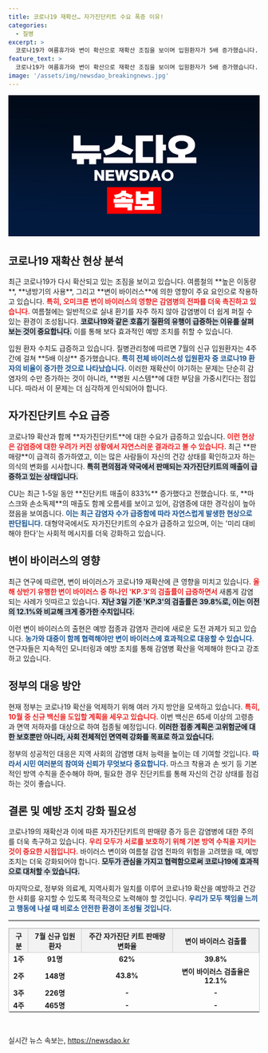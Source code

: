 ```yaml
---
title: 코로나19 재확산… 자가진단키트 수요 폭증 이유!
categories:
  - 질병
excerpt: >
  코로나19가 여름휴가와 변이 확산으로 재확산 조짐을 보이며 입원환자가 5배 증가했습니다. 자가진단키트 판매량은 폭증, 편의점에서는 833% 급증세를 나타냈습니다. 감염병 관리가 시급한 상황입니다!
feature_text: >
  코로나19가 여름휴가와 변이 확산으로 재확산 조짐을 보이며 입원환자가 5배 증가했습니다. 자가진단키트 판매량은 폭증, 편의점에서는 833% 급증세를 나타냈습니다. 감염병 관리가 시급한 상황입니다!
image: '/assets/img/newsdao_breakingnews.jpg'
---
```


<p><img src="/assets/img/newsdao_breakingnews.jpg" alt="pcversion 속보" /></p>

<h2 data-ke-size="size26">코로나19 재확산 현상 분석</h2>

<p data-ke-size="size16">최근 코로나19가 다시 확산되고 있는 조짐을 보이고 있습니다. 여름철의 **높은 이동량**, **냉방기의 사용**, 그리고 **변이 바이러스**에 의한 영향이 주요 요인으로 작용하고 있습니다. <b><span style="color: #ee2323;">특히, 오미크론 변이 바이러스의 영향은 감염병의 전파를 더욱 촉진하고 있습니다.</span></b> 여름철에는 일반적으로 실내 환기를 자주 하지 않아 감염병이 더 쉽게 퍼질 수 있는 환경이 조성됩니다. <b><span style="background-color: #21538527;">코로나19와 같은 호흡기 질환의 유행이 급증하는 이유를 살펴보는 것이 중요합니다.</span></b> 이를 통해 보다 효과적인 예방 조치를 취할 수 있습니다.</p>

<p data-ke-size="size16">입원 환자 수치도 급증하고 있습니다. 질병관리청에 따르면 7월의 신규 입원환자는 4주간에 걸쳐 **5배 이상** 증가했습니다. <b><span style="color: #1a5490;">특히 전체 바이러스성 입원환자 중 코로나19 환자의 비율이 증가한 것으로 나타났습니다.</span></b> 이러한 재확산이 야기하는 문제는 단순히 감염자의 수만 증가하는 것이 아니라, **병원 시스템**에 대한 부담을 가중시킨다는 점입니다. 따라서 이 문제는 더 심각하게 인식되어야 합니다.</p>

<h2 data-ke-size="size26">자가진단키트 수요 급증</h2>

<p data-ke-size="size16">코로나19 확산과 함께 **자가진단키트**에 대한 수요가 급증하고 있습니다. <b><span style="color: #ee2323;">이런 현상은 감염증에 대한 우려가 커진 상황에서 자연스러운 결과라고 볼 수 있습니다.</span></b> 최근 **판매량**이 급격히 증가하였고, 이는 많은 사람들이 자신의 건강 상태를 확인하고자 하는 의식의 변화를 시사합니다. <b><span style="background-color: #21538527;">특히 편의점과 약국에서 판매되는 자가진단키트의 매출이 급증하고 있는 상태입니다.</span></b> </p>

<p data-ke-size="size16">CU는 최근 1-5일 동안 **진단키트 매출이 833%** 증가했다고 전했습니다. 또, **마스크와 손소독제**의 매출도 함께 오름세를 보이고 있어, 감염증에 대한 경각심이 높아졌음을 보여줍니다. <b><span style="color: #1a5490;">이는 최근 감염자 수가 급증함에 따라 자연스럽게 발생한 현상으로 판단됩니다.</span></b> 대형약국에서도 자가진단키트의 수요가 급증하고 있으며, 이는 '미리 대비해야 한다'는 사회적 메시지를 더욱 강화하고 있습니다.</p>

<h2 data-ke-size="size26">변이 바이러스의 영향</h2>

<p data-ke-size="size16">최근 연구에 따르면, 변이 바이러스가 코로나19 재확산에 큰 영향을 미치고 있습니다. <b><span style="color: #ee2323;">올해 상반기 유행한 변이 바이러스 중 하나인 'KP.3'의 검출률이 급증하면서</span></b> 새롭게 감염되는 사례가 잇따르고 있습니다. <b><span style="background-color: #21538527;">지난 3일 기준 'KP.3'의 검출률은 39.8%로, 이는 이전의 12.1%와 비교해 크게 증가한 수치입니다.</span></b></p>

<p data-ke-size="size16">이런 변이 바이러스의 출현은 예방 접종과 감염자 관리에 새로운 도전 과제가 되고 있습니다. <b><span style="color: #1a5490;">농가와 대중이 함께 협력해야만 변이 바이러스에 효과적으로 대응할 수 있습니다.</span></b> 연구자들은 지속적인 모니터링과 예방 조치를 통해 감염병 확산을 억제해야 한다고 강조하고 있습니다.</p>

<h2 data-ke-size="size26">정부의 대응 방안</h2>

<p data-ke-size="size16">현재 정부는 코로나19 확산을 억제하기 위해 여러 가지 방안을 모색하고 있습니다. <b><span style="color: #ee2323;">특히, 10월 중 신규 백신을 도입할 계획을 세우고 있습니다.</span></b> 이번 백신은 65세 이상의 고령층과 면역 저하자를 대상으로 하여 접종될 예정입니다. <b><span style="background-color: #21538527;">이러한 접종 계획은 고위험군에 대한 보호뿐만 아니라, 사회 전체적인 면역력 강화를 목표로 하고 있습니다.</span></b></p>

<p data-ke-size="size16">정부의 성공적인 대응은 지역 사회의 감염병 대처 능력을 높이는 데 기여할 것입니다. <b><span style="color: #1a5490;">따라서 시민 여러분의 참여와 신뢰가 무엇보다 중요합니다.</span></b> 마스크 착용과 손 씻기 등 기본적인 방역 수칙을 준수해야 하며, 필요한 경우 진단키트를 통해 자신의 건강 상태를 점검하는 것이 좋습니다.</p>

<h2 data-ke-size="size26">결론 및 예방 조치 강화 필요성</h2>

<p data-ke-size="size16">코로나19의 재확산과 이에 따른 자가진단키트의 판매량 증가 등은 감염병에 대한 주의를 더욱 촉구하고 있습니다. <b><span style="color: #ee2323;">우리 모두가 서로를 보호하기 위해 기본 방역 수칙을 지키는 것이 중요한 시점입니다.</span></b> 바이러스 변이와 여름철 감염 전파의 위험을 고려했을 때, 예방 조치는 더욱 강화되어야 합니다. <b><span style="background-color: #21538527;">모두가 관심을 가지고 협력함으로써 코로나19에 효과적으로 대처할 수 있습니다.</span></b></p>

<p data-ke-size="size16">마지막으로, 정부와 의료계, 지역사회가 일치를 이루어 코로나19 확산을 예방하고 건강한 사회를 유지할 수 있도록 적극적으로 노력해야 할 것입니다. <b><span style="color: #1a5490;">우리가 모두 책임을 느끼고 행동에 나설 때 비로소 안전한 환경이 조성될 것입니다.</span></b></p>

<hr style="border-top: 1px solid #cccccc;" />

<table style="width: 100%; border: 1px solid #cccccc; border-collapse: collapse;">
  <thead>
    <tr>
      <th style="background-color: #f2f2f2; border: 1px solid #cccccc;">구분</th>
      <th style="background-color: #f2f2f2; border: 1px solid #cccccc;">7월 신규 입원환자</th>
      <th style="background-color: #f2f2f2; border: 1px solid #cccccc;">주간 자가진단 키트 판매량 변화율</th>
      <th style="background-color: #f2f2f2; border: 1px solid #cccccc;">변이 바이러스 검출률</th>
    </tr>
  </thead>
  <tbody>
    <tr>
      <td style="text-align: center; height: 17px;"><b>1주</b></td>
      <td style="text-align: center; height: 17px;"><b>91명</b></td>
      <td style="text-align: center; height: 17px;"><b>62%</b></td>
      <td style="text-align: center; height: 17px;"><b>39.8%</b></td>
    </tr>
    <tr>
      <td style="text-align: center; height: 17px;"><b>2주</b></td>
      <td style="text-align: center; height: 17px;"><b>148명</b></td>
      <td style="text-align: center; height: 17px;"><b>43.8%</b></td>
      <td style="text-align: center; height: 17px;"><b>변이 바이러스 검출율은 12.1%</b></td>
    </tr>
    <tr>
      <td style="text-align: center; height: 17px;"><b>3주</b></td>
      <td style="text-align: center; height: 17px;"><b>226명</b></td>
      <td style="text-align: center; height: 17px;"><b>-</b></td>
      <td style="text-align: center; height: 17px;"><b>-</b></td>
    </tr>
    <tr>
      <td style="text-align: center; height: 17px;"><b>4주</b></td>
      <td style="text-align: center; height: 17px;"><b>465명</b></td>
      <td style="text-align: center; height: 17px;"><b>-</b></td>
      <td style="text-align: center; height: 17px;"><b>-</b></td>
    </tr>
  </tbody>
</table>

<p data-ke-size="size16">&nbsp;</p> 
실시간 뉴스 속보는, <a href="https://newsdao.kr" rel="dofollow">https://newsdao.kr</a>


